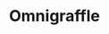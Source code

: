 ---
title: Omnigraffle
week: 2
number: 9

resources:
  guides:
    - url: http://downloads2.omnigroup.com/software/MacOSX/Manuals/omnigraffle-6-manual.pdf
  kits:
    - url: http://konigi.com/tools/omnigraffle-wireframe-stencils

---